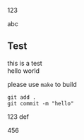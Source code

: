 
123

abc

## Test

this is a test<br>
hello world<br>

please use ``make`` to build<br>

```
git add .
git commit -m "hello"
```

123
def

456